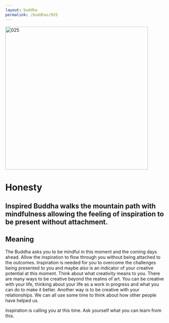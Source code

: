 ```yaml
---
layout: buddha
permalink: /buddhas/025
---
```


<div class="uk-text-center">
<img src="{{"/assets/img/buddhas/buddha-025.jpg" | relative_url}}" alt="025"  width="448" height="448"></div>

# Honesty

## Inspired Buddha walks the mountain path with mindfulness allowing the feeling of inspiration to be present without attachment.

## Meaning

The Buddha asks you to be mindful in this moment and the coming days ahead. Allow the inspiration to flow through you without being attached to the outcomes. Inspiration is needed for you to overcome the challenges being presented to you and maybe also is an indicator of your creative potential at this moment. Think about what creativity means to you. There are many ways to be creative beyond the realms of art. You can be creative with your life, thinking about your life as a work in progress and what you can do to make it better. Another way is to be creative with your relationships. We can all use some time to think about how other people have helped us.

Inspiration is calling you at this time. Ask yourself what you can learn from this.
